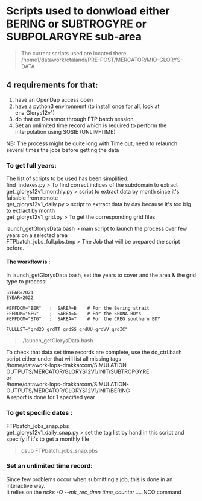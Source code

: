# Scripts used to donwload either BERING or SUBTROGYRE or SUBPOLARGYRE sub-area<br>
>
> The current scripts used are located there /home1/datawork/ctalandi/PRE-POST/MERCATOR/MIO-GLORYS-DATA<br>

## 4 requirements for that: <br>
1. have an OpenDap access open <br>
2. have a python3 environment (to install once for all, look at env_Glorys12v1)<br>
3. do that on Datarmor through FTP batch session <br>
4. Set an unlimited time record which is required to perform the interpolation using SOSIE (UNLIM-TIME)

NB: The process might be quite long with Time out, need to relaunch several times the jobs before getting the data<br>

### To get full years: <br>
The list of scripts to be used has been simplified:  <br>
find_indexes.py   > To find correct indices of the subdomain to extract <br>
get_glorys12v1_monthly.py > script to extract data by month since it's faisable from remote <br>
get_glorys12v1_daily.py > script to extract data by day because it's too big to extract by month <br>
get_glorys12v1_grid.py > To get the corresponding grid files <br>

launch_getGlorysData.bash > main script to launch the process over few years on a selected area <br>
FTPbatch_jobs_full.pbs.tmp > The Job that will be prepared the script before. <br>

#### The workflow is : <br>
In launch_getGlorysData.bash, set the years to cover and the area & the grid type to process: <br>
```
SYEAR=2021
EYEAR=2022

#EFFDOM="BER"   ;  SAREA=B    # For the Bering strait
EFFDOM="SPG"    ;  SAREA=G    # For the SEDNA BDYs
#EFFDOM="STG"   ;  SAREA=T    # For the CREG southern BDY

FULLLST="grd2D grdTT grdSS grdUU grdVV grdIC"
```
> ./launch_getGlorysData.bash <br>

To check that data set time records are complete, use the do_ctrl.bash script either under that will list all missing tags <br>
/home/datawork-lops-drakkarcom/SIMULATION-OUTPUTS/MERCATOR/GLORYS12V1/INIT/SUBTROPGYRE <br>
or <br>
/home/datawork-lops-drakkarcom/SIMULATION-OUTPUTS/MERCATOR/GLORYS12V1/INIT/BERING <br>
A report is done for 1 specified year <br>

### To get specific dates : <br>
FTPbatch_jobs_snap.pbs <br>
get_glorys12v1_daily_snap.py > set the tag list by hand in this script and specify if it's to get a monthly file <br>
> qsub FTPbatch_jobs_snap.pbs

### Set an unlimited time record: 
Since few problems occur when submitting a job, this is done in an interactive way. <br>
It relies on the  *ncks -O --mk_rec_dmn time_counter ....* NCO command 


